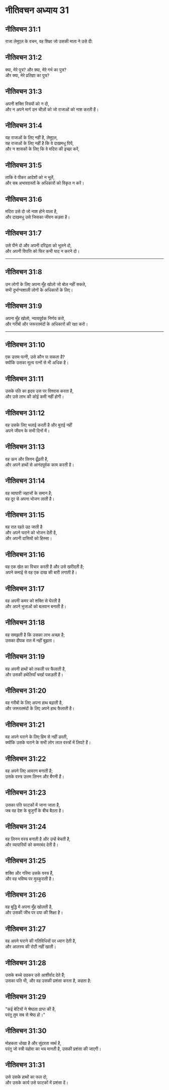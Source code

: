 # नीतिवचन अध्याय 31

## नीतिवचन 31:1

राजा लेमूएल के वचन, वह शिक्षा जो उसकी माता ने उसे दी:

## नीतिवचन 31:2

क्या, मेरे पुत्र? और क्या, मेरे गर्भ का पुत्र?  
और क्या, मेरे प्रतिज्ञा का पुत्र?

## नीतिवचन 31:3

अपनी शक्ति स्त्रियों को न दो,  
और न अपने मार्ग उन चीज़ों को जो राजाओं को नाश करती हैं।

## नीतिवचन 31:4

यह राजाओं के लिए नहीं है, लेमूएल,  
यह राजाओं के लिए नहीं है कि वे दाखमधु पियें,  
और न शासकों के लिए कि वे मदिरा की इच्छा करें,

## नीतिवचन 31:5

ताकि वे पीकर आदेशों को न भूलें,  
और सब अभावग्रस्तों के अधिकारों को विकृत न करें।

## नीतिवचन 31:6

मदिरा उसे दो जो नाश होने वाला है,  
और दाखमधु उसे जिसका जीवन कड़वा है।

## नीतिवचन 31:7

उसे पीने दो और अपनी दरिद्रता को भूलने दो,  
और अपनी विपत्ति को फिर कभी याद न करने दो।

---

## नीतिवचन 31:8

उन लोगों के लिए अपना मुँह खोलो जो बोल नहीं सकते,  
सभी दुर्भाग्यशाली लोगों के अधिकारों के लिए।

## नीतिवचन 31:9

अपना मुँह खोलो, न्यायपूर्वक निर्णय करो,  
और गरीबों और जरूरतमंदों के अधिकारों की रक्षा करो।

---

## नीतिवचन 31:10

एक उत्तम पत्नी, उसे कौन पा सकता है?  
क्योंकि उसका मूल्य रत्नों से भी अधिक है।

## नीतिवचन 31:11

उसके पति का हृदय उस पर विश्वास करता है,  
और उसे लाभ की कोई कमी नहीं होगी।

## नीतिवचन 31:12

वह उसके लिए भलाई करती है और बुराई नहीं  
अपने जीवन के सभी दिनों में।

## नीतिवचन 31:13

वह ऊन और लिनन ढूँढ़ती है,  
और अपने हाथों से आनंदपूर्वक काम करती है।

## नीतिवचन 31:14

वह व्यापारी जहाजों के समान है;  
वह दूर से अपना भोजन लाती है।

## नीतिवचन 31:15

वह रात रहते उठ जाती है  
और अपने घराने को भोजन देती है,  
और अपनी दासियों को हिस्सा।

## नीतिवचन 31:16

वह एक खेत का विचार करती है और उसे खरीदती है;  
अपने कमाई से वह एक दाख की बारी लगाती है।

## नीतिवचन 31:17

वह अपनी कमर को शक्ति से घेरती है  
और अपने भुजाओं को बलवान बनाती है।

## नीतिवचन 31:18

वह समझती है कि उसका लाभ अच्छा है;  
उसका दीपक रात में नहीं बुझता।

## नीतिवचन 31:19

वह अपनी हाथों को तकली पर फैलाती है,  
और उसकी हथेलियाँ चर्खा पकड़ती हैं।

## नीतिवचन 31:20

वह गरीबों के लिए अपना हाथ बढ़ाती है,  
और जरूरतमंदों के लिए अपने हाथ फैलाती है।

## नीतिवचन 31:21

वह अपने घराने के लिए हिम से नहीं डरती,  
क्योंकि उसके घराने के सभी लोग लाल वस्त्रों में लिपटे हैं।

## नीतिवचन 31:22

वह अपने लिए आवरण बनाती है;  
उसके वस्त्र उत्तम लिनन और बैंगनी हैं।

## नीतिवचन 31:23

उसका पति फाटकों में जाना जाता है,  
जब वह देश के बुजुर्गों के बीच बैठता है।

## नीतिवचन 31:24

वह लिनन वस्त्र बनाती है और उन्हें बेचती है,  
और व्यापारियों को कमरबंद देती है।

## नीतिवचन 31:25

शक्ति और गरिमा उसके वस्त्र हैं,  
और वह भविष्य पर मुस्कुराती है।

## नीतिवचन 31:26

वह बुद्धि में अपना मुँह खोलती है,  
और उसकी जीभ पर दया की शिक्षा है।

## नीतिवचन 31:27

वह अपने घराने की गतिविधियों पर ध्यान देती है,  
और आलस्य की रोटी नहीं खाती।

## नीतिवचन 31:28

उसके बच्चे उठकर उसे आशीर्वाद देते हैं;  
उसका पति भी, और वह उसकी प्रशंसा करता है, कहता है:

## नीतिवचन 31:29

"कई बेटियों ने श्रेष्ठता प्राप्त की है,  
परंतु तुम सब से श्रेष्ठ हो।"

## नीतिवचन 31:30

मोहकता धोखा है और सुंदरता व्यर्थ है,  
परंतु जो स्त्री यहोवा का भय मानती है, उसकी प्रशंसा की जाएगी।

## नीतिवचन 31:31

उसे उसके हाथों का फल दो,  
और उसके कार्य उसे फाटकों में प्रशंसा दें।
